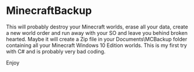 # MinecraftBackup
This will probably destroy your Minecraft worlds, erase all your data, create a new world order and run away with your SO and leave you behind broken hearted.
Maybe it will create a Zip file in your Documents\MCBackup folder containing all your Minecraft Windows 10 Edition worlds.
This is my first try with C# and is probably very bad coding.



Enjoy
